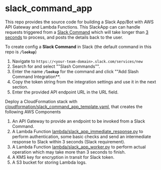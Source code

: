 # slack_command_app

This repo provides the source code for building a Slack App/Bot with AWS API Gateway and Lambda Functions.
This SlackApp can can handle requests triggered from a 
[Slack Command](https://api.slack.com/interactivity/slash-commands)
which will take longer than [3 seconds](https://api.slack.com/events-api) to process, and posts the details back to
the user.

To create config a **Slack Command** in Slack (the default command in this repo is **`/lookup`**)
1. Navigate to `https://<your-team-domain>.slack.com/services/new`
2. Search for and select ""Slash Commands"".
3. Enter the name **`/lookup`** for the command and click ""Add Slash Command Integration**.
4. Copy the token string from the integration settings and use it in the next section.
5. Enter the provided API endpoint URL in the URL field.

Deploy a CloudFormation stack with 
[cloudformation/slack_command_app_template.yaml](cloudformation/slack_command_app_template.yaml), 
that creates the following AWS Components
1. An API Gateway to provide an endpoint to be invoked from a Slack Command.
2. A Lambda Function [lambda/slack_app_immediate_response.py](lambda/slack_app_immediate_response.py) 
   to perform authentication, some basic checks and send an intermediate response to Slack within 3 seconds
   (Slack requirement).
3. A Lambda Function [lambda/slack_app_worker.py](lambda/slack_app_worker.py)
   to perform actual operation which may take more than 3 seconds to finish.
4. A KMS key for encryption in transit for Slack token.
5. A S3 bucket for storing Lambda logs.
